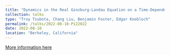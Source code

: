 ```yaml
---
title: "Dynamics in the Real Ginzburg-Landau Equation on a Time-Dependent Domain"
collection: talks
type: "Troy Tsubota, Chang Liu, Benjamin Foster, Edgar Knobloch"
permalink: /talks/2022-08-10-Pi22022
date: 2022-08-10
location: "Berkeley, California"
---
```


[More information here](https://physics.berkeley.edu/news-events/news/2022-pi2-summer-scholar-symposium)
